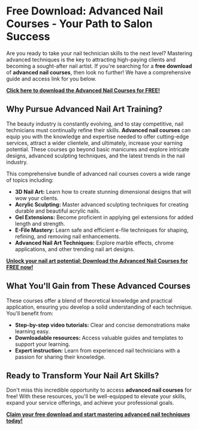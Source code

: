 # Free Download: Advanced Nail Courses - Your Path to Salon Success

Are you ready to take your nail technician skills to the next level?  Mastering advanced techniques is the key to attracting high-paying clients and becoming a sought-after nail artist. If you're searching for a **free download** of **advanced nail courses**, then look no further!  We have a comprehensive guide and access link for you below.

[**Click here to download the Advanced Nail Courses for FREE!**](https://udemywork.com/advanced-nail-courses)

## Why Pursue Advanced Nail Art Training?

The beauty industry is constantly evolving, and to stay competitive, nail technicians must continually refine their skills.  **Advanced nail courses** can equip you with the knowledge and expertise needed to offer cutting-edge services, attract a wider clientele, and ultimately, increase your earning potential. These courses go beyond basic manicures and explore intricate designs, advanced sculpting techniques, and the latest trends in the nail industry.

This comprehensive bundle of advanced nail courses covers a wide range of topics including:

*   **3D Nail Art:** Learn how to create stunning dimensional designs that will wow your clients.
*   **Acrylic Sculpting:** Master advanced sculpting techniques for creating durable and beautiful acrylic nails.
*   **Gel Extensions:**  Become proficient in applying gel extensions for added length and strength.
*   **E-File Mastery:**  Learn safe and efficient e-file techniques for shaping, refining, and removing nail enhancements.
*   **Advanced Nail Art Techniques:** Explore marble effects, chrome applications, and other trending nail art designs.

[**Unlock your nail art potential: Download the Advanced Nail Courses for FREE now!**](https://udemywork.com/advanced-nail-courses)

## What You'll Gain from These Advanced Courses

These courses offer a blend of theoretical knowledge and practical application, ensuring you develop a solid understanding of each technique.  You'll benefit from:

*   **Step-by-step video tutorials:**  Clear and concise demonstrations make learning easy.
*   **Downloadable resources:** Access valuable guides and templates to support your learning.
*   **Expert instruction:** Learn from experienced nail technicians with a passion for sharing their knowledge.

## Ready to Transform Your Nail Art Skills?

Don't miss this incredible opportunity to access **advanced nail courses** for free! With these resources, you'll be well-equipped to elevate your skills, expand your service offerings, and achieve your professional goals.

[**Claim your free download and start mastering advanced nail techniques today!**](https://udemywork.com/advanced-nail-courses)
